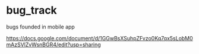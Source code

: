 # bug_track
bugs founded in mobile app

https://docs.google.com/document/d/1GGwBsXSuhpZFvzo0Kq7qx5sLobM0mAzSVlZvWsnBGR4/edit?usp=sharing
